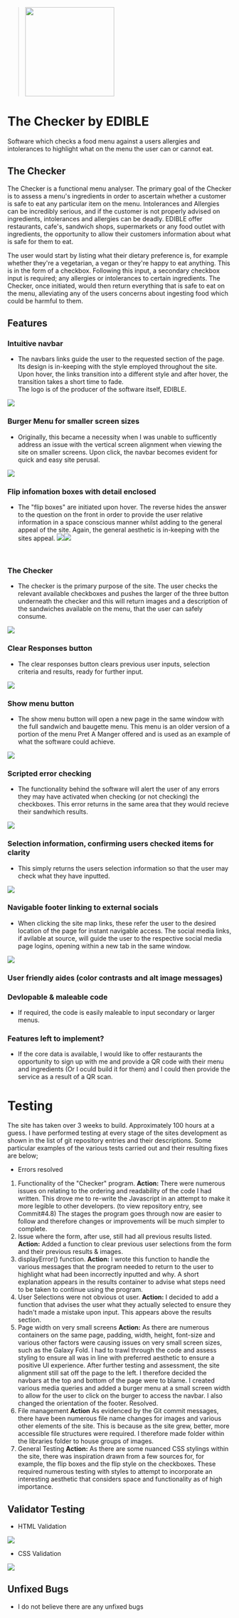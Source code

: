 ><img src="https://github.com/SamYatesSmith/IA-Menu-Checker/assets/109161693/303573b5-74f6-49c1-b134-8a135674de10" width=200 height=200>

# The Checker by EDIBLE

Software which checks a food menu against a users allergies and intolerances to highlight what on the menu the user can or cannot eat.

## The Checker

The Checker is a functional menu analyser.  The primary goal of the Checker is to assess a menu's ingredients in order to ascertain whether a customer is safe to eat any particular item on the menu.  Intolerances and Allergies can be incredibly serious, and if the customer is not properly advised on ingredients, intolerances and allergies can be deadly.  EDIBLE offer restaurants, cafe's, sandwich shops, supermarkets or any food outlet with ingredients, the opportunity to allow their customers information about what is safe for them to eat.  

The user would start by listing what their dietary preference is, for example whether they're a vegetarian, a vegan or they're happy to eat anything.  This is in the form of a checkbox.  Following this input, a secondary checkbox input is required; any allergies or intolerances to certain ingredients.  The Checker, once initiated, would then return everything that is safe to eat on the menu, alleviating any of the users concerns about ingesting food which could be harmful to them. 

## Features

 ### Intuitive navbar 
 - The navbars links guide the user to the requested section of the page.  Its design is in-keeping with the style employed throughout the site.  Upon hover, the links transition into a different style and after hover, the transition takes a short time to fade.  
 The logo is of the producer of the software itself, EDIBLE. 
 <img src="https://github.com/SamYatesSmith/IA-Menu-Checker/blob/main/assets/images/libraries/readmescreenshots/1.Screenshot.header.png">
<br>

 ### Burger Menu for smaller screen sizes 
 - Originally, this became a necessity when I was unable to sufficently address an issue with the vertical screen alignment when viewing the site on smaller screens.  Upon click, the navbar becomes evident for quick and easy site perusal.
 <img src="https://github.com/SamYatesSmith/IA-Menu-Checker/blob/main/assets/images/libraries/readmescreenshots/10.BurgerMenu.png">

 ### Flip infomation boxes with detail enclosed
 - The "flip boxes" are initiated upon hover.  The reverse hides the answer to the question on the front in order to provide the user relative information in a space conscious manner whilst adding to the general appeal of the site.  Again, the general aesthetic is in-keeping with the sites appeal.
 <img src="https://github.com/SamYatesSmith/IA-Menu-Checker/blob/main/assets/images/libraries/readmescreenshots/2.Screenshot.flip-front.png"><img src="https://github.com/SamYatesSmith/IA-Menu-Checker/blob/main/assets/images/libraries/readmescreenshots/3.Screenshot.flipped.back.png">
<br>

 ### The Checker
 - The checker is the primary purpose of the site.  The user checks the relevant available checkboxes and pushes the larger of the three button underneath the checker and this will return images and a description of the sandwiches available on the menu, that the user can safely consume.  
 <img src="https://github.com/SamYatesSmith/IA-Menu-Checker/blob/main/assets/images/libraries/readmescreenshots/4.TheChecker.png">
<br>

 ### Clear Responses button
 - The clear responses button clears previous user inputs, selection criteria and results, ready for further input.
 <img src="https://github.com/SamYatesSmith/IA-Menu-Checker/blob/main/assets/images/libraries/readmescreenshots/5.ClearResponses.png">
<br>

 ### Show menu button
 - The show menu button will open a new page in the same window with the full sandwich and baugette menu.  This menu is an older version of a portion of the menu Pret A Manger offered and is used as an example of what the software could achieve.
 <img src="https://github.com/SamYatesSmith/IA-Menu-Checker/blob/main/assets/images/libraries/readmescreenshots/6.ShowMenu.png">
<br>

 ### Scripted error checking
 - The functionality behind the software will alert the user of any errors they may have activated when checking (or not checking) the checkboxes.  This error returns in the same area that they would recieve their sandwhich results. 
 <img src="https://github.com/SamYatesSmith/IA-Menu-Checker/blob/main/assets/images/libraries/readmescreenshots/7.displayError.png">
<br>

 ### Selection information, confirming users checked items for clarity
 - This simply returns the users selection information so that the user may check what they have inputted.
 <img src="https://github.com/SamYatesSmith/IA-Menu-Checker/blob/main/assets/images/libraries/readmescreenshots/8.SelectionClarity.png">
<br>

 ### Navigable footer linking to external socials
 - When clicking the site map links, these refer the user to the desired location of the page for instant navigable access.  The social media links, if avilable at source, will guide the user to the respective social media page logins, opening within a new tab in the same window.
 <img src="https://github.com/SamYatesSmith/IA-Menu-Checker/blob/main/assets/images/libraries/readmescreenshots/9.NavigableFooter.png">
<br>

 ### User friendly aides (color contrasts and alt image messages)
 ### Devlopable & maleable code 
 - If required, the code is easily maleable to input secondary or larger menus.

 ### Features left to implement? 
 - If the core data is available, I would like to offer restaurants the opportunity to sign up with me and provide a QR code with their menu and ingredients (Or I oculd build it for them) and I could then provide the service as a result of a QR scan. 

# Testing 

The site has taken over 3 weeks to build.  Approximately 100 hours at a guess.  I have performed testing at every stage of the sites development as shown in the list of git repository entries and their descriptions.  Some particular examples of the various tests carried out and their resulting fixes are below;
- Errors resolved
 1. Functionality of the "Checker" program.  **Action:** There were numerous issues on relating to the ordering and readability of the code I had written.  This drove me to re-write the Javascript in an attempt to make it more legible to other developers. (to view repository entry, see Commit#4.8) The stages the program goes through now are easier to follow and therefore changes or improvements will be much simpler to complete. 
 2. Issue where the form, after use, still had all previous results listed.  **Action:** Added a function to clear previous user selections from the form and their previous results & images.
 3. displayError() function.  **Action:** I wrote this function to handle the various messages that the program needed to return to the user to highlight what had been incorrectly inputted and why.  A short explanation appears in the results container to advise what steps need to be taken to continue using the program.
 4. User Selections were not obvious ot user.  **Action:** I decided to add a function that advises the user what they actually selected to ensure they hadn't made a mistake upon input.  This appears above the results section.
 5. Page width on very small screens **Action:** As there are numerous containers on the same page, padding, width, height, font-size and various other factors were causing issues on very small screen sizes, such as the Galaxy Fold. I had to trawl through the code and assess styling to ensure all was in line with preferred aesthetic to ensure a positive UI experience.  After further testing and assessment, the site alignment still sat off the page to the left.  I therefore decided the navbars at the top and bottom of the page were to blame.  I created various media queries and added a burger menu at a small screen width to allow for the user to click on the burger to access the navbar.  I also changed the orientation of the footer.  Resolved.
 6. File management **Action** As evidenced by the Git commit messages, there have been numerous file name changes for images and various other elements of the site.  This is because as the site grew, better, more accessible file structures were required.  I therefore made folder within the libraries folder to house groups of images.
 7. General Testing **Action:** As there are some nuanced CSS stylings within the site, there was inspiration drawn from a few sources for, for example, the flip boxes and the flip style on the checkboxes.  These required numerous testing with styles to attempt to incorporate an interesting aesthetic that considers space and functionality as of high importance.

## Validator Testing

- HTML Validation

 <img src="https://github.com/SamYatesSmith/IA-Menu-Checker/blob/main/assets/images/libraries/readmescreenshots/HTML.Validation.Pass.png">

- CSS Validation 

 <img src="https://github.com/SamYatesSmith/IA-Menu-Checker/blob/main/assets/images/libraries/readmescreenshots/CSS.Validation.Pass.png">


## Unfixed Bugs

 - I do not believe there are any unfixed bugs
